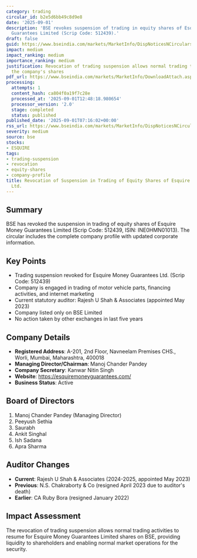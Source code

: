 ```yaml
---
category: trading
circular_id: b2e5d6bb49c8d9e8
date: '2025-09-01'
description: 'BSE revokes suspension of trading in equity shares of Esquire Money
  Guarantees Limited (Scrip Code: 512439).'
draft: false
guid: https://www.bseindia.com/markets/MarketInfo/DispNoticesNCirculars.aspx?Noticeid={DAF55160-0606-4536-8743-8BC57F8032D0}&noticeno=20250901-7&dt=09/01/2025&icount=7&totcount=36&flag=0
impact: medium
impact_ranking: medium
importance_ranking: medium
justification: Revocation of trading suspension allows normal trading to resume for
  the company's shares
pdf_url: https://www.bseindia.com/markets/MarketInfo/DownloadAttach.aspx?id=20250901-7&attachedId=66183670-6039-4041-b5ba-68eb853304ca
processing:
  attempts: 1
  content_hash: ca804f0a19f7c28e
  processed_at: '2025-09-01T12:48:18.980654'
  processor_version: '2.0'
  stage: completed
  status: published
published_date: '2025-09-01T07:16:02+00:00'
rss_url: https://www.bseindia.com/markets/MarketInfo/DispNoticesNCirculars.aspx?Noticeid={DAF55160-0606-4536-8743-8BC57F8032D0}&noticeno=20250901-7&dt=09/01/2025&icount=7&totcount=36&flag=0
severity: medium
source: bse
stocks:
- ESQUIRE
tags:
- trading-suspension
- revocation
- equity-shares
- company-profile
title: Revocation of Suspension in Trading of Equity Shares of Esquire Money Guarantees
  Ltd.
---
```


## Summary

BSE has revoked the suspension in trading of equity shares of Esquire Money Guarantees Limited (Scrip Code: 512439, ISIN: INE0HMN01013). The circular includes the complete company profile with updated corporate information.

## Key Points

- Trading suspension revoked for Esquire Money Guarantees Ltd. (Scrip Code: 512439)
- Company is engaged in trading of motor vehicle parts, financing activities, and internet marketing
- Current statutory auditor: Rajesh U Shah & Associates (appointed May 2023)
- Company listed only on BSE Limited
- No action taken by other exchanges in last five years

## Company Details

- **Registered Address**: A-201, 2nd Floor, Navneelam Premises CHS., Worli, Mumbai, Maharashtra, 400018
- **Managing Director/Chairman**: Manoj Chander Pandey
- **Company Secretary**: Kanwar Nitin Singh
- **Website**: https://esquiremoneyguarantees.com/
- **Business Status**: Active

## Board of Directors

1. Manoj Chander Pandey (Managing Director)
2. Peeyush Sethia
3. Saurabh
4. Ankit Singhal
5. Ish Sadana
6. Apra Sharma

## Auditor Changes

- **Current**: Rajesh U Shah & Associates (2024-2025, appointed May 2023)
- **Previous**: N.S. Chakraborty & Co (resigned April 2023 due to auditor's death)
- **Earlier**: CA Ruby Bora (resigned January 2022)

## Impact Assessment

The revocation of trading suspension allows normal trading activities to resume for Esquire Money Guarantees Limited shares on BSE, providing liquidity to shareholders and enabling normal market operations for the security.